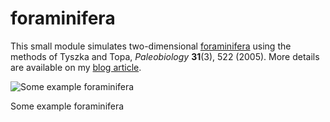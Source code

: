 # foraminifera

This small module simulates two-dimensional [foraminifera](https://en.wikipedia.org/wiki/Foraminifera) using the methods of Tyszka and Topa, _Paleobiology_ **31**(3), 522 (2005). More details are available on my [blog article](http://scipython.com/blog/simulating-foraminifera/).

![Some example foraminifera](http://scipython.com/static/media/blog/foraminifera/foraminifera-demo.svg)

Some example foraminifera

